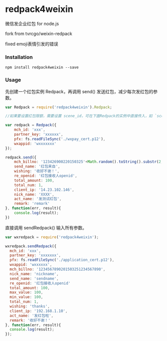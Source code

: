 # redpack4weixin
微信发企业红包 for node.js

fork from tvrcgo/weixin-redpack

fixed emoji表情引发的错误

### Installation
```
npm install redpack4weixin --save
```

### Usage

先创建一个红包实例 Redpack，再调用 send() 发送红包，减少每次发红包的参数。
```js
var Redpack = require('redpack4weixin').Redpack;

//如果要设置红包限额，需要设置 scene_id，可在下面Redpack的实例中直接传入，如 `scene_id: "PRODUCT_4"`

var redpack = Redpack({
	mch_id: 'xxx',
	partner_key: 'xxxxxx',
	pfx: fs.readFileSync('./wxpay_cert.p12'),
	wxappid: 'wxxxxxxx'
});

redpack.send({
	mch_billno: '123426900220150325'+Math.random().toString().substr(2,10),
	send_name: '红包来自',
	wishing: '收好不谢！',
	re_openid: '红包接收人openid',
	total_amount: 100,
	total_num: 1,
	client_ip: '14.23.102.146',
	nick_name: 'XXXX',
	act_name: '发测试红包',
	remark: 'remark'
}, function(err, result){
	console.log(result);
})
```

直接调用 sendRedpack() 输入所有参数。
```js
var wxredpack = require('redpack4weixin');

wxredpack.sendRedpack({
  mch_id: 'xxx',
  partner_key: 'xxxxxxx',
  pfx: fs.readFileSync('./application_cert.p12'),
  wxappid: 'wxxxxxx',
  mch_billno: '1234567890201503251234567890',
  nick_name: 'nickname',
  send_name: 'sendname',
  re_openid: '红包接收人openid'
  total_amount: 100,
  max_value: 100,
  min_value: 100,
  total_num: 1,
  wishing: 'thanks',
  client_ip: '192.168.1.10',
  act_name: '发红包啦',
  remark: '收好不谢！'
}, function(err, result){
  console.log(result);
});
```
